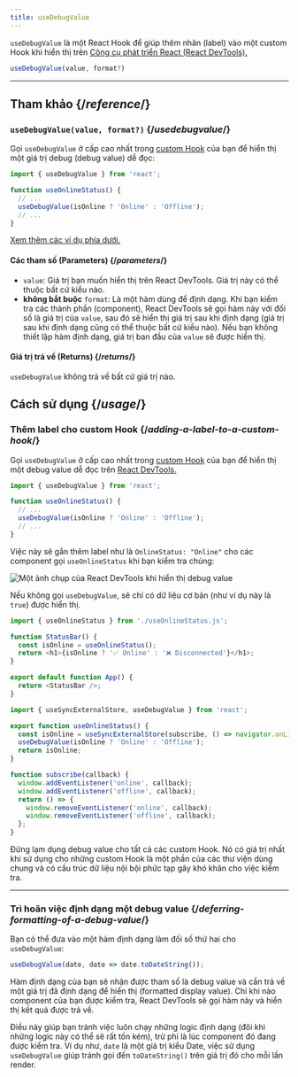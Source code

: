 ```yaml
---
title: useDebugValue
---
```


<Intro>

`useDebugValue` là một React Hook để giúp thêm nhãn (label) vào một custom Hook khi hiển thị trên [Công cụ phát triển React (React DevTools).](/learn/react-developer-tools)

```js
useDebugValue(value, format?)
```

</Intro>

<InlineToc />

---

## Tham khảo {/*reference*/}

### `useDebugValue(value, format?)` {/*usedebugvalue*/}

Gọi `useDebugValue` ở cấp cao nhất trong [custom Hook](/learn/reusing-logic-with-custom-hooks) của bạn để hiển thị một giá trị debug (debug value) dễ đọc:

```js
import { useDebugValue } from 'react';

function useOnlineStatus() {
  // ...
  useDebugValue(isOnline ? 'Online' : 'Offline');
  // ...
}
```

[Xem thêm các ví dụ phía dưới.](#usage)

#### Các tham số (Parameters) {/*parameters*/}

* `value`: Giá trị bạn muốn hiển thị trên React DevTools. Giá trị này có thể thuộc bất cứ kiểu nào.
* **không bắt buộc** `format`: Là một hàm dùng để định dạng. Khi bạn kiểm tra các thành phần (component), React DevTools sẽ gọi hàm này với đối số là giá trị của `value`, sau đó sẽ hiển thị giá trị sau khi định dạng (giá trị sau khi định dạng cũng có thể thuộc bất cứ kiểu nào). Nếu bạn không thiết lập hàm định dạng, giá trị ban đầu của `value` sẽ được hiển thị.

#### Giá trị trả về (Returns) {/*returns*/}

`useDebugValue` không trả về bất cứ giá trị nào.

## Cách sử dụng {/*usage*/}

### Thêm label cho custom Hook {/*adding-a-label-to-a-custom-hook*/}

Gọi `useDebugValue` ở cấp cao nhất trong [custom Hook](/learn/reusing-logic-with-custom-hooks) của bạn để hiển thị một <CodeStep step={1}>debug value</CodeStep> dễ đọc trên [React DevTools.](/learn/react-developer-tools)

```js [[1, 5, "isOnline ? 'Online' : 'Offline'"]]
import { useDebugValue } from 'react';

function useOnlineStatus() {
  // ...
  useDebugValue(isOnline ? 'Online' : 'Offline');
  // ...
}
```

Việc này sẽ gắn thêm label như là `OnlineStatus: "Online"` cho các component gọi `useOnlineStatus` khi bạn kiểm tra chúng:

![Một ảnh chụp của React DevTools khi hiển thị debug value](/images/docs/react-devtools-usedebugvalue.png)

Nếu không gọi `useDebugValue`, sẽ chỉ có dữ liệu cơ bản (như ví dụ này là `true`) được hiển thị.

<Sandpack>

```js
import { useOnlineStatus } from './useOnlineStatus.js';

function StatusBar() {
  const isOnline = useOnlineStatus();
  return <h1>{isOnline ? '✅ Online' : '❌ Disconnected'}</h1>;
}

export default function App() {
  return <StatusBar />;
}
```

```js useOnlineStatus.js active
import { useSyncExternalStore, useDebugValue } from 'react';

export function useOnlineStatus() {
  const isOnline = useSyncExternalStore(subscribe, () => navigator.onLine, () => true);
  useDebugValue(isOnline ? 'Online' : 'Offline');
  return isOnline;
}

function subscribe(callback) {
  window.addEventListener('online', callback);
  window.addEventListener('offline', callback);
  return () => {
    window.removeEventListener('online', callback);
    window.removeEventListener('offline', callback);
  };
}
```

</Sandpack>

<Note>

Đừng lạm dụng debug value cho tất cả các custom Hook. Nó có giá trị nhất khi sử dụng cho những custom Hook là một phần của các thư viện dùng chung và có cấu trúc dữ liệu nội bội phức tạp gây khó khăn cho việc kiểm tra.

</Note>

---

### Trì hoãn việc định dạng một debug value {/*deferring-formatting-of-a-debug-value*/}

Bạn có thể đưa vào một hàm định dạng làm đối số thứ hai cho `useDebugValue`:

```js [[1, 1, "date", 18], [2, 1, "date.toDateString()"]]
useDebugValue(date, date => date.toDateString());
```

Hàm định dạng của bạn sẽ nhận được tham số là <CodeStep step={1}>debug value</CodeStep> và cần trả về một <CodeStep step={2}>giá trị đã định dạng để hiển thị (formatted display value)</CodeStep>. Chỉ khi nào component của bạn được kiểm tra, React DevTools sẽ gọi hàm này và hiển thị kết quả được trả về.

Điều này giúp bạn tránh việc luôn chạy những logic định dạng (đôi khi những logic này có thể sẽ rất tốn kém), trừ phi là lúc component đó đang được kiểm tra. Ví dụ như, `date` là một giá trị kiểu Date, việc sử dụng `useDebugValue` giúp tránh gọi đến `toDateString()` trên giá trị đó cho mỗi lần render.
